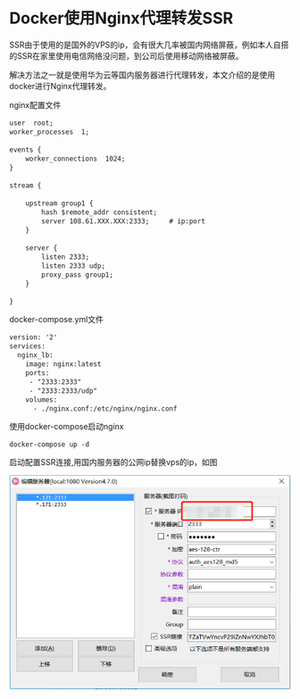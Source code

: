 # Docker使用Nginx代理转发SSR

SSR由于使用的是国外的VPS的ip，会有很大几率被国内网络屏蔽，例如本人自搭的SSR在家里使用电信网络没问题，到公司后使用移动网络被屏蔽。

解决方法之一就是使用华为云等国内服务器进行代理转发，本文介绍的是使用docker进行Nginx代理转发。

nginx配置文件

```
user  root;
worker_processes  1;

events {
    worker_connections  1024;
}

stream {

    upstream group1 {
        hash $remote_addr consistent;
        server 108.61.XXX.XXX:2333;     # ip:port
    }

    server {
        listen 2333;
        listen 2333 udp;
        proxy_pass group1;
    }

}
```

docker-compose.yml文件

```
version: '2'
services:
  nginx_lb:
    image: nginx:latest
    ports:
     - "2333:2333"
     - "2333:2333/udp"
    volumes:
      - ./nginx.conf:/etc/nginx/nginx.conf
```

 使用docker-compose启动nginx

```text
docker-compose up -d
```

启动配置SSR连接,用国内服务器的公网ip替换vps的ip，如图

![](../.gitbook/assets/image%20%283%29.png)

